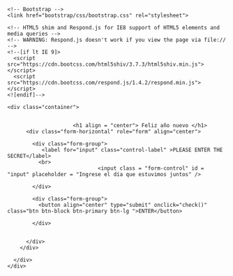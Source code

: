 <!DOCTYPE html>
<html lang="zh-CN">
  <head>
    <meta charset="utf-8">
    <meta http-equiv="X-UA-Compatible" content="IE=edge">
    <meta name="viewport" content="width=device-width, initial-scale=1">
    <! - Las 3 metaetiquetas anteriores * deben * colocarse primero, y cualquier otro contenido * debe * seguirlo. ->
         <title> Te amo cariño (de alejandro para andrea) </title>
 
    <!-- Bootstrap -->
    <link href="bootstrap/css/bootstrap.css" rel="stylesheet">
 
    <!-- HTML5 shim and Respond.js for IE8 support of HTML5 elements and media queries -->
    <!-- WARNING: Respond.js doesn't work if you view the page via file:// -->
    <!--[if lt IE 9]>
      <script src="https://cdn.bootcss.com/html5shiv/3.7.3/html5shiv.min.js"></script>
      <script src="https://cdn.bootcss.com/respond.js/1.4.2/respond.min.js"></script>
    <![endif]-->
  </head>
  <body>
  
 
    <div class="container">
  <div class="row clearfix">
    <div class="col-md-12 column">
      <div class="row clearfix">
    
 
                         <h1 align = "center"> Feliz año nuevo </h1>
          <div class="form-horizontal" role="form" align="center">
 
            <div class="form-group">
               <label for="input" class="control-label" >PLEASE ENTER THE SECRET</label>
              <br>
                                 <input class = "form-control" id = "input" placeholder = "Ingrese el día que estuvimos juntos" />
      
            </div>
           
            <div class="form-group">
              <button align="center" type="submit" onclick="check()" class="btn btn-block btn-primary btn-lg ">ENTER</button>
              
            </div>
 
 
          </div>
        </div>
      
      </div>
    </div>
  </div>
</div>
    <script language="javascript">
      function check(){
        var value = document.getElementById("input").value; 
         
        if(value=="1023"||value=="171023"||value=="20171023"){
          window.location.href="formynana.html";
           return true;
          
        } 
         else{
          alert("secret is false");
          return false;
         }
       
      }
       
    document.onkeydown=keyListener;
    function keyListener(e){
             // Cuando se presiona la tecla enter, se ejecuta nuestro código
    if(e.keyCode == 13){
      check();
    }
}
    </script>
    <!-- jQuery (necessary for Bootstrap's JavaScript plugins) -->
    <script src="bootstrap/js/jquery-1.11.3.min.js"></script>
    <!-- Include all compiled plugins (below), or include individual files as needed -->
    <script src="bootstrap/js/bootstrap.min.js"></script>
  </body>
</html>
